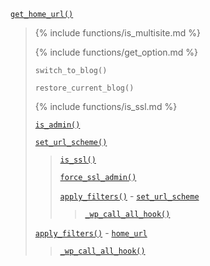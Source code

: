 <p><code><a href="https://developer.wordpress.org/reference/functions/get_home_url/">get_home_url()</a></code></p>

<blockquote>

{% include functions/is_multisite.md %}

{% include functions/get_option.md %}

`switch_to_blog()`

`restore_current_blog()`

{% include functions/is_ssl.md %}

 [`is_admin()`](https://developer.wordpress.org/reference/functions/is_admin/)
 
 [`set_url_scheme()`](https://developer.wordpress.org/reference/functions/set_url_scheme/)
 
> [`is_ssl()`](https://developer.wordpress.org/reference/functions/is_ssl/)
> 
> [`force_ssl_admin()`](https://developer.wordpress.org/reference/functions/force_ssl_admin/)
> 
> [`apply_filters()`](https://developer.wordpress.org/reference/functions/apply_filters/) - [`set_url_scheme`](https://developer.wordpress.org/reference/hooks/set_url_scheme/)
> 
>> [`_wp_call_all_hook()`](https://developer.wordpress.org/reference/functions/_wp_call_all_hook/)
 
 [`apply_filters()`](https://developer.wordpress.org/reference/functions/apply_filters/) - [`home_url`](https://developer.wordpress.org/reference/hooks/home_url/)
 
> [`_wp_call_all_hook()`](https://developer.wordpress.org/reference/functions/_wp_call_all_hook/)

</blockquote>